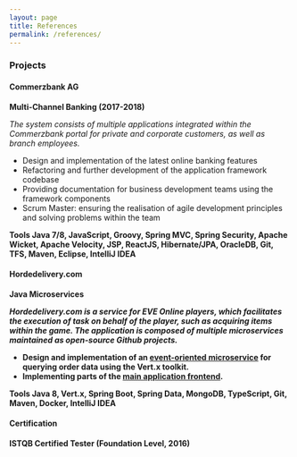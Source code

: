 ```yaml
---
layout: page
title: References
permalink: /references/
---
```


### Projects

#### Commerzbank AG

<b>Multi-Channel Banking (2017-2018)</b>

<i>The system consists of multiple applications integrated within the Commerzbank portal for private and corporate customers, as well as branch employees.</i>

* Design and implementation of the latest online banking features
* Refactoring and further development of the application framework codebase
* Providing documentation for business development teams using the framework components
* Scrum Master: ensuring the realisation of agile development principles and solving problems within the team

<b>Tools<b>
Java 7/8, JavaScript, Groovy, Spring MVC, Spring Security, Apache Wicket, Apache Velocity, JSP, ReactJS, Hibernate/JPA, OracleDB, Git, TFS, Maven, Eclipse, IntelliJ IDEA

#### Hordedelivery.com

<b>Java Microservices</b>

<i>Hordedelivery.com is a service for EVE Online players, which facilitates the execution of task on behalf of the player, such as acquiring items within the game. The application is composed of multiple microservices maintained as open-source Github projects.</i>

* Design and implementation of an [event-oriented microservice](github.com/mawalasek/eve-order-micro) for querying order data using the Vert.x toolkit.
* Implementing parts of the [main application frontend](github.com/bahrmichael/eve-delivery-service).

<b>Tools</b>
Java 8, Vert.x, Spring Boot, Spring Data, MongoDB, TypeScript, Git, Maven, Docker, IntelliJ IDEA


#### Certification

<b>ISTQB Certified Tester (Foundation Level, 2016)</b>